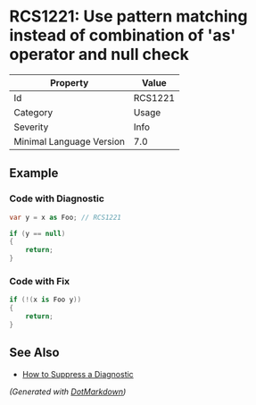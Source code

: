 # RCS1221: Use pattern matching instead of combination of 'as' operator and null check

| Property                 | Value   |
| ------------------------ | ------- |
| Id                       | RCS1221 |
| Category                 | Usage   |
| Severity                 | Info    |
| Minimal Language Version | 7\.0    |

## Example

### Code with Diagnostic

```csharp
var y = x as Foo; // RCS1221

if (y == null)
{
    return;
}
```

### Code with Fix

```csharp
if (!(x is Foo y))
{
    return;
}
```

## See Also

* [How to Suppress a Diagnostic](../HowToConfigureAnalyzers.md#how-to-suppress-a-diagnostic)


*\(Generated with [DotMarkdown](http://github.com/JosefPihrt/DotMarkdown)\)*